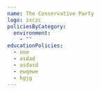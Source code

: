 ```yaml
---
name: The Conservative Party
logo: zxczc
policiesByCategory:
  environment:
    - ""
educationPolicies:
  - ooo
  - asdad
  - asdasd
  - ewqewe
  - hgjg
---
```

